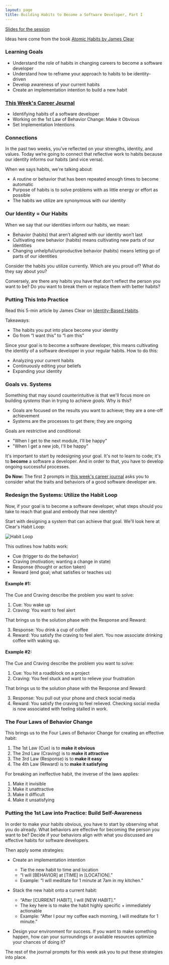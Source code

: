 ```yaml
---
layout: page
title: Building Habits to Become a Software Developer, Part I
---
```


[Slides for the session](https://docs.google.com/presentation/d/1BwXUyaDs4Ms9v8i9Iye3I3XnGirTpLgQxOzglAEw_Wc/edit?usp=sharing)

Ideas here come from the book [Atomic Habits by James Clear](https://bookshop.org/books/atomic-habits-an-easy-proven-way-to-build-good-habits-break-bad-ones/9780735211292)

### Learning Goals
* Understand the role of habits in changing careers to become a software developer
* Understand how to reframe your approach to habits to be identity-driven
* Develop awareness of your current habits
* Create an implementation intention to build a new habit

### [This Week's Career Journal](/module_one/mod1_career_journal_prompts#week-3)
* Identifying habits of a software developer
* Working on the 1st Law of Behavior Change: Make it Obvious
* Set Implementation Intentions

### Connections
In the past two weeks, you’ve reflected on your strengths, identity, and values. Today we’re going to connect that reflective work to habits because our identity informs our habits (and vice versa).

When we says habits, we're talking about:

* A routine or behavior that has been repeated enough times to become automatic
* Purpose of habits is to solve problems with as little energy or effort as possible
* The habits we utilize are synonymous with our identity

### Our Identity = Our Habits
When we say that our identities inform our habits, we mean:

* Behavior (habits) that aren’t aligned with our identity won’t last
* Cultivating new behavior (habits) means cultivating new parts of our identities
* Changing unhelpful/unproductive behavior (habits) means letting go of parts of our identities

Consider the habits you utilize currently. Which are you proud of? What do they say about you?

Conversely, are there any habits you have that don't reflect the person you want to be? Do you want to break them or replace them with better habits?

### Putting This Into Practice
Read this 5-min article by James Clear on [Identity-Based Habits](https://jamesclear.com/identity-based-habits).

Takeaways:
* The habits you put into place become your identity
* Go from “I want this” to “I *am* this”

Since your goal is to become a software developer, this means cultivating the identity of a software developer in your regular habits. How to do this:

* Analyzing your current habits
* Continuously editing your beliefs
* Expanding your identity

### Goals vs. Systems
Something that may sound counterintuitive is that we'll focus more on building *systems* than in trying to achieve *goals.* Why is this?

* Goals are focused on the results you want to achieve; they are a one-off achievement
* Systems are the processes to get there; they are ongoing

Goals are restrictive and conditional:
  * "When I get to the next module, I'll be happy"
  * "When I get a new job, I'll be happy"

It's important to start by redesigning your goal. It's not to learn to code; it's to **become** a software a developer. And in order to that, you have to develop ongoing successful processes.

**Do Now:** The first 2 prompts in [this week's career journal](/module_one/mod1_career_journal_prompts#week-3) asks you to consider what the traits and behaviors of a good software developer are.

### Redesign the Systems: Utilize the Habit Loop
Now, if your goal is to become a software developer, what steps should you take to reach that goal and embody that new identity?

Start with designing a system that can achieve that goal. We'll look here at Clear's Habit Loop:

![Habit Loop](/images/habit-loop.png)

This outlines how habits work:

* Cue (trigger to do the behavior)
* Craving (motivation; wanting a change in state)
* Response (thought or action taken)
* Reward (end goal; what satisfies or teaches us)

#### Example #1:
The Cue and Craving describe the problem you want to solve:

1. Cue: You wake up
2. Craving: You want to feel alert

That brings us to the solution phase with the Response and Reward:

3. Response: You drink a cup of coffee
4. Reward: You satisfy the craving to feel alert. You now associate drinking coffee with waking up.

#### Example #2:
The Cue and Craving describe the problem you want to solve:

1. Cue: You hit a roadblock on a project
2. Craving: You feel stuck and want to relieve your frustration

That brings us to the solution phase with the Response and Reward:

3. Response: You pull out your phone and check social media
4. Reward: You satisfy the craving to feel relieved. Checking social media is now associated with feeling stalled in work.

### The Four Laws of Behavior Change
This brings us to the Four Laws of Behavior Change for creating an effective habit:

1. The 1st Law (Cue) is to **make it obvious**
2. The 2nd Law (Craving) is to **make it attractive**
3. The 3rd Law (Response) is to **make it easy**
4. The 4th Law (Reward) is to **make it satisfying**

For breaking an ineffective habit, the inverse of the laws applies:

1. Make it invisible
2. Make it unattractive
3. Make it difficult
4. Make it unsatisfying

### Putting the 1st Law into Practice: Build Self-Awareness
In order to make your habits obvious, you have to start by observing what you do already. What behaviors are effective for becoming the person you want to be?
Decide if your behaviors align with what you discussed are effective habits for software developers.

Then apply some strategies:

* Create an implementation intention
  * Tie the new habit to time and location
  * “I will [BEHAVIOR] at [TIME] in [LOCATION].”
  * Example: “I will meditate for 1 minute at 7am in my kitchen.”

* Stack the new habit onto a current habit:
  * “After [CURRENT HABIT], I will [NEW HABIT].”
  * The key here is to make the habit highly specific + immediately actionable
  * Example: “After I pour my coffee each morning, I will meditate for 1 minute.”

* Design your environment for success. If you want to make something happen, how can your surroundings or available resources optimize your chances of doing it?

The rest of the journal prompts for this week ask you to put these strategies into place.

